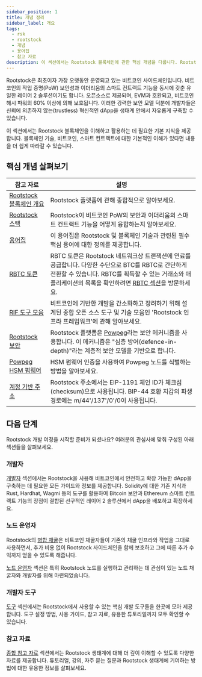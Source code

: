 ```yaml
---
sidebar_position: 1
title: 개념 정리
sidebar_label: 개요
tags:
  - rsk
  - rootstock
  - 개념
  - 용어집
  - 참고 자료
description: 이 섹션에서는 Rootstock 블록체인에 관한 핵심 개념을 다룹니다. Rootstock을 사용하려면 블록체인 기술, 비트코인, 스마트 컨트랙트에 대해 알아야 합니다.
---
```


Rootstock은 최초이자 가장 오랫동안 운영되고 있는 비트코인 사이드체인입니다. 비트코인의 작업 증명(PoW) 보안성과 이더리움의 스마트 컨트랙트 기능을 동시에 갖춘 유일한 레이어 2 솔루션이기도 합니다. 오픈소스로 제공되며, EVM과 호환되고, 비트코인 해시 파워의 60% 이상에 의해 보호됩니다. 이러한 강력한 보안 모델 덕분에 개발자들은 신뢰에 의존하지 않는(trustless) 혁신적인 dApp을 생태계 안에서 자유롭게 구축할 수 있습니다.

이 섹션에서는 Rootstock 블록체인을 이해하고 활용하는 데 필요한 기본 지식을 제공합니다. 블록체인 기술, 비트코인, 스마트 컨트랙트에 대한 기본적인 이해가 있다면 내용을 더 쉽게 따라갈 수 있습니다.

## 핵심 개념 살펴보기

| 참고 자료                                                        | 설명                                                                                                                                                                                                                 |
| ------------------------------------------------------------ | ------------------------------------------------------------------------------------------------------------------------------------------------------------------------------------------------------------------ |
| [Rootstock 블록체인 개요](/concepts/fundamentals/)                 | Rootstock 플랫폼에 관해 종합적으로 알아보세요.                                                                                                                                                                     |
| [Rootstock 스택](/concepts/fundamentals/stack/)                | Rootstock이 비트코인 PoW의 보안과 이더리움의 스마트 컨트랙트 기능을 어떻게 융합하는지 알아보세요.                                                                                                                                       |
| [용어집](/concepts/glossary/)                                   | 이 용어집은 Rootstock 및 블록체인 기술과 관련된 필수 핵심 용어에 대한 정의를 제공합니다.                                                                                                                                            |
| [RBTC 토큰](/concepts/rbtc/)                                   | RBTC 토큰은 Rootstock 네트워크상 트랜잭션에 연료를 공급합니다. 다양한 수단으로 BTC를 RBTC로 간단하게 전환할 수 있습니다. RBTC를 획득할 수 있는 거래소와 애플리케이션의 목록을 확인하려면 [RBTC 섹션](https://rootstock.io/rbtc/)을 방문하세요. |
| [RIF 도구 모음](/concepts/rif-suite/)                            | 비트코인에 기반한 개발을 간소화하고 장려하기 위해 설계된 종합 오픈 소스 도구 및 기술 모음인 'Rootstock 인프라 프레임워크'에 관해 알아보세요.                                                                                                              |
| [Rootstock 보안](/concepts/powpeg/security-model/)             | Rootstock 플랫폼은 [Powpeg](/concepts/powpeg/)라는 보안 메커니즘을 사용합니다. 이 메커니즘은 "심층 방어(defence-in-depth)"라는 계층적 보안 모델을 기반으로 합니다.                                           |
| [Powpeg HSM 펌웨어](/concepts/powpeg/hsm-firmware-attestation/) | HSM 펌웨어 인증을 사용하여 Powpeg 노드를 식별하는 방법을 알아보세요.                                                                                                                                                        |
| [계정 기반 주소](/concepts/account-based-addresses/)               | Rootstock 주소에서는 EIP-1191 체인 ID가 체크섬(checksum)으로 사용됩니다. BIP-44 호환 지갑의 파생 경로에는 m/44'/137'/0'/0이 사용됩니다.                                                            |

## 다음 단계

Rootstock 개발 여정을 시작할 준비가 되셨나요? 여러분의 관심사에 맞춰 구성된 아래 섹션들을 살펴보세요.

### 개발자

[개발자](/developers/) 섹션에서는 Rootstock을 사용해 비트코인에서 안전하고 확장 가능한 dApp을 구축하는 데 필요한 모든 가이드와 정보를 제공합니다. Solidity에 대한 기존 지식과 Rust, Hardhat, Wagmi 등의 도구를 활용하여 Bitcoin 보안과 Ethereum 스마트 컨트랙트 기능의 장점이 결합된 선구적인 레이어 2 솔루션에서 dApp을 배포하고 확장하세요.

### 노드 운영자

Rootstock의 [병합 채굴](https://rootstock.io/mine-btc-with-rootstock/)은 비트코인 채굴자들이 기존의 채굴 인프라와 작업을 그대로 사용하면서, 추가 비용 없이 Rootstock 사이드체인을 함께 보호하고 그에 따른 추가 수익까지 얻을 수 있도록 해줍니다.

[노드 운영자](/node-operators/) 섹션은 특히 Rootstock 노드를 실행하고 관리하는 데 관심이 있는 노드 채굴자와 개발자를 위해 마련되었습니다.

### 개발자 도구

[도구](/dev-tools/) 섹션에서는 Rootstock에서 사용할 수 있는 핵심 개발 도구들을 한곳에 모아 제공합니다. 도구 설정 방법, 사용 가이드, 참고 자료, 유용한 튜토리얼까지 모두 확인할 수 있습니다.

### 참고 자료

[종합 참고 자료](/resources/) 섹션에서는 Rootstock 생태계에 대해 더 깊이 이해할 수 있도록 다양한 자료를 제공합니다. 튜토리얼, 강의, 자주 묻는 질문과 Rootstock 생태계에 기여하는 방법에 대한 유용한 정보를 살펴보세요.
